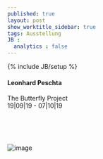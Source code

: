 ```yaml
---
published: true
layout: post
show_worktitle_sidebar: true
tags: Ausstellung
JB :
  analytics : false
---
```


{% include JB/setup %}



<p>
<h4>Leonhard Peschta</h4>
The Butterfly Project<br />
19|09|19 - 07|10|19
<br /><br />

<br /><br />
</p><p>
<img src="{{ site.url }}/images/leo_peschta_sm.jpg" alt="image">
</p>